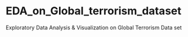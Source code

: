 # EDA_on_Global_terrorism_dataset
Exploratory Data Analysis &amp; Visualization on Global Terrorism Data set
